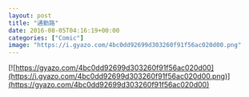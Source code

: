 ```yaml
---
layout: post
title: "通勤路"
date: 2016-08-05T04:16:19+00:00
categories: ["Comic"]
image: "https://i.gyazo.com/4bc0dd92699d303260f91f56ac020d00.png"
---
```


[![https://gyazo.com/4bc0dd92699d303260f91f56ac020d00](https://i.gyazo.com/4bc0dd92699d303260f91f56ac020d00.png)](https://gyazo.com/4bc0dd92699d303260f91f56ac020d00)
